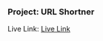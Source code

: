 <h3>Project: URL Shortner</h3>
Live Link: <a href="https://mdaminul1024.github.io/shortener-url/">Live Link</a>
